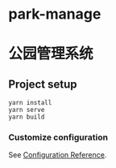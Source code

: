 # park-manage
# 公园管理系统

## Project setup
```
yarn install
yarn serve
yarn build
```

### Customize configuration
See [Configuration Reference](https://cli.vuejs.org/config/).
